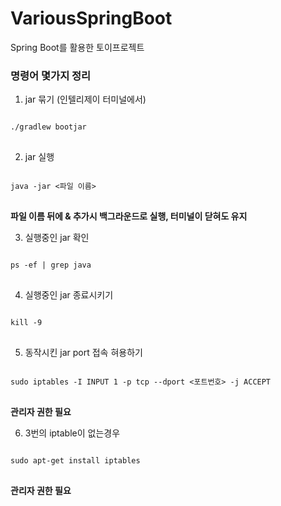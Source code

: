 # VariousSpringBoot
Spring Boot를 활용한 토이프로젝트
    
    
### 명령어 몇가지 정리
1. jar 묶기 (인텔리제이 터미널에서)
<pre>
<code>
./gradlew bootjar
</code>
</pre>

2. jar 실행
<pre>
<code>
java -jar <파일 이름>
</code>
</pre>
__파일 이름 뒤에 & 추가시 백그라운드로 실행, 터미널이 닫혀도 유지__

3. 실행중인 jar 확인
<pre>
<code>
ps -ef | grep java  
</code>
</pre>

4. 실행중인 jar 종료시키기
<pre>
<code>
kill -9 <PID>
</code>
</pre>

5. 동작시킨 jar port 접속 혀용하기
<pre>
<code>
sudo iptables -I INPUT 1 -p tcp --dport <포트번호> -j ACCEPT  
</code>
</pre>
__관리자 권한 필요__

6. 3번의 iptable이 없는경우
<pre>
<code>
sudo apt-get install iptables
</code>
</pre>
__관리자 권한 필요__
